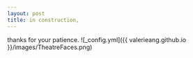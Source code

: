 ```yaml
---
layout: post
title: in construction, 
---
```


thanks for your patience. 
![_config.yml]({{ valerieang.github.io }}/images/TheatreFaces.png)


